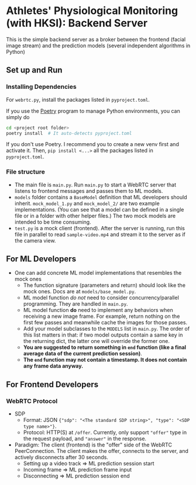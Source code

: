 # Athletes' Physiological Monitoring (with HKSI): Backend Server

This is the simple backend server as a broker between the frontend (facial image stream) and the prediction models (several independent algorithms in Python)

## Set up and Run

### Installing Dependencies

For `webrtc.py`, install the packages listed in `pyproject.toml`.

If you use the [Poetry](https://python-poetry.org/) program to manage Python environments, you can simply do
```sh
cd <project root folder>
poetry install  # It auto-detects pyproject.toml
```

If you don't use Poetry. I recommend you to create a new venv first and activate it.
Then, `pip install <...>` all the packages listed in `pyproject.toml`.

### File structure

* The main file is `main.py`. Run `main.py` to start a WebRTC server that listens to frontend messages and passes them to ML models.
* `models` folder contains a `BaseModel` definition that ML developers should inherit. `mock_model_1.py` and `mock_model_2/` are two example implementations. (You can see that a model can be defined in a single file or in a folder with other helper files.) The two mock models are intended to be time consuming.
* `test.py` is a mock client (frontend). After the server is running, run this file in parallel to read `sample-video.mp4` and stream it to the server as if the camera view.

## For ML Developers

* One can add concrete ML model implementations that resembles the mock ones
    * The function signature (parameters and return) should look like the mock ones. Docs are at `models/base_model.py`.
    * ML model function *do not* need to consider concurrency/parallel programming. They are handled in `main.py`.
    * ML model function **do** need to implement any behaviors when receiving a new image frame. For example, return nothing on the first few passes and meanwhile cache the images for those passes.
    * Add your model subclasses to the `MODELS` list in `main.py`. The order of this list matters in that: if two model outputs contain a same key in the returning dict, the latter one will override the former one.
    * **You are suggested to return something in `end` function (like a final average data of the current prediction session)**.
    * **The `end` function may not contain a timestamp. It does not contain any frame data anyway.**

## For Frontend Developers

### WebRTC Protocol

* SDP
    * Format: JSON `{"sdp": "<The standard SDP string>", "type": "<SDP type name>"}`.
    * Protocol: HTTP(S) at `/offer`. Currently, only support `"offer"` type in the request payload, and `"answer"` in the response.
* Paradigm: The client (frontend) is the "offer" side of the WebRTC PeerConnection. The client makes the offer, connects to the server, and actively disconnects after 30 seconds.
    * Setting up a video track => ML prediction session start
    * Incoming frame => ML prediction frame input
    * Disconnecting => ML prediction session end

<!-- * Frontend -> server: event `session_start`
    * Event argument: raw byte array of 64 bits (8B) with the following components:
        * timestamp in milliseconds: 64 bits (8B), unsigned int, little endian
    * With ack: JSON string `{"success": true}` or `{"success": false, "error": "..."}`
* Frontend -> server: event `session_end`
    * Event argument: raw byte array of 64 bits (8B) with the following components:
        * timestamp in milliseconds: 64 bits (8B), unsigned int, little endian
    * With ack: JSON string `{"success": true}` or `{"success": false, "error": "..."}`
* Frontend -> server: event `frame`
    * Event argument: raw byte array with the following components:
        * timestamp in milliseconds: 64 bits (8B), unsigned int, little endian
        * image in PNG format: arbitrary length, PNG file, default to big endian (PNG standard requires big endian)
    * With ack: JSON string `{"success": true}` or `{"success": false, "error": "..."}`.
    **The ack happends immediately when the current frame is scheduled. It is not guaranteed whether the current frame is processed.**
* Server -> frontend: event `prediction`
    * Event argument: JSON string in the following format:
        * `{"some key in string": some value in arbitrary data type}`
    * Without ack -->
